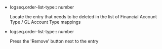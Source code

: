 - logseq.order-list-type:: number
  
  Locate the entry that needs to be deleted in the list of Financial Account Type / GL Account Type mappings
- logseq.order-list-type:: number
  
  Press the 'Remove' button next to the entry